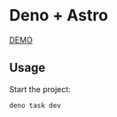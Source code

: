# Deno + Astro

[DEMO](https://nus3-deno-astro.deno.dev/)

## Usage

Start the project:

```bash
deno task dev
```
